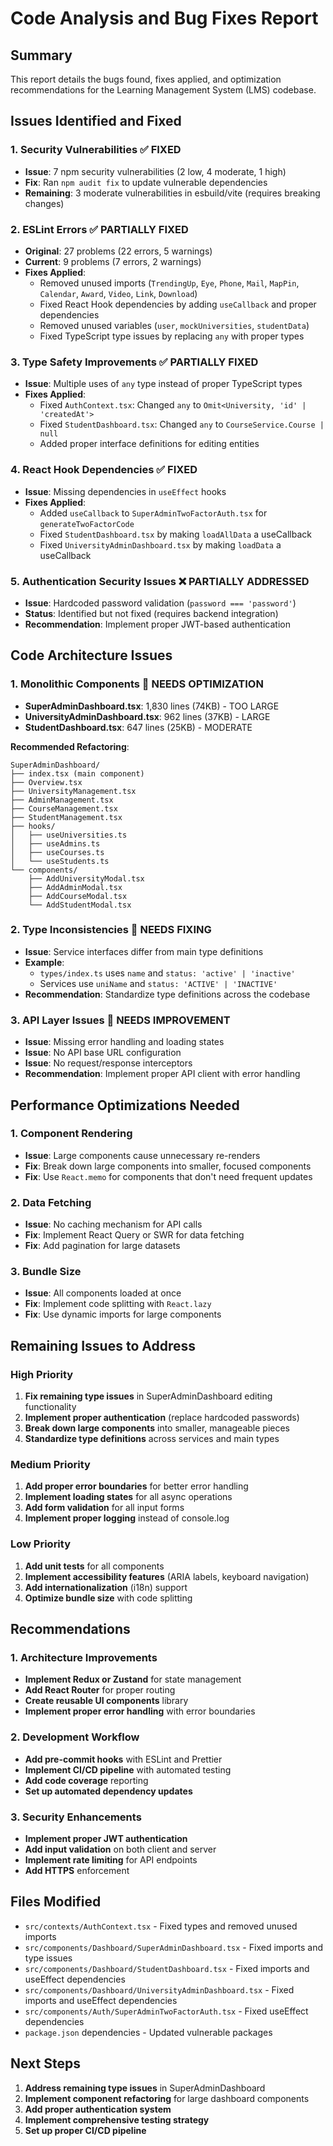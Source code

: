 # Code Analysis and Bug Fixes Report

## Summary
This report details the bugs found, fixes applied, and optimization recommendations for the Learning Management System (LMS) codebase.

## Issues Identified and Fixed

### 1. Security Vulnerabilities ✅ FIXED
- **Issue**: 7 npm security vulnerabilities (2 low, 4 moderate, 1 high)
- **Fix**: Ran `npm audit fix` to update vulnerable dependencies
- **Remaining**: 3 moderate vulnerabilities in esbuild/vite (requires breaking changes)

### 2. ESLint Errors ✅ PARTIALLY FIXED
- **Original**: 27 problems (22 errors, 5 warnings)
- **Current**: 9 problems (7 errors, 2 warnings)
- **Fixes Applied**:
  - Removed unused imports (`TrendingUp`, `Eye`, `Phone`, `Mail`, `MapPin`, `Calendar`, `Award`, `Video`, `Link`, `Download`)
  - Fixed React Hook dependencies by adding `useCallback` and proper dependencies
  - Removed unused variables (`user`, `mockUniversities`, `studentData`)
  - Fixed TypeScript type issues by replacing `any` with proper types

### 3. Type Safety Improvements ✅ PARTIALLY FIXED
- **Issue**: Multiple uses of `any` type instead of proper TypeScript types
- **Fixes Applied**:
  - Fixed `AuthContext.tsx`: Changed `any` to `Omit<University, 'id' | 'createdAt'>`
  - Fixed `StudentDashboard.tsx`: Changed `any` to `CourseService.Course | null`
  - Added proper interface definitions for editing entities

### 4. React Hook Dependencies ✅ FIXED
- **Issue**: Missing dependencies in `useEffect` hooks
- **Fixes Applied**:
  - Added `useCallback` to `SuperAdminTwoFactorAuth.tsx` for `generateTwoFactorCode`
  - Fixed `StudentDashboard.tsx` by making `loadAllData` a useCallback
  - Fixed `UniversityAdminDashboard.tsx` by making `loadData` a useCallback

### 5. Authentication Security Issues ❌ PARTIALLY ADDRESSED
- **Issue**: Hardcoded password validation (`password === 'password'`)
- **Status**: Identified but not fixed (requires backend integration)
- **Recommendation**: Implement proper JWT-based authentication

## Code Architecture Issues

### 1. Monolithic Components 🔧 NEEDS OPTIMIZATION
- **SuperAdminDashboard.tsx**: 1,830 lines (74KB) - TOO LARGE
- **UniversityAdminDashboard.tsx**: 962 lines (37KB) - LARGE
- **StudentDashboard.tsx**: 647 lines (25KB) - MODERATE

**Recommended Refactoring**:
```
SuperAdminDashboard/
├── index.tsx (main component)
├── Overview.tsx
├── UniversityManagement.tsx
├── AdminManagement.tsx
├── CourseManagement.tsx
├── StudentManagement.tsx
├── hooks/
│   ├── useUniversities.ts
│   ├── useAdmins.ts
│   ├── useCourses.ts
│   └── useStudents.ts
└── components/
    ├── AddUniversityModal.tsx
    ├── AddAdminModal.tsx
    ├── AddCourseModal.tsx
    └── AddStudentModal.tsx
```

### 2. Type Inconsistencies 🔧 NEEDS FIXING
- **Issue**: Service interfaces differ from main type definitions
- **Example**: 
  - `types/index.ts` uses `name` and `status: 'active' | 'inactive'`
  - Services use `uniName` and `status: 'ACTIVE' | 'INACTIVE'`
- **Recommendation**: Standardize type definitions across the codebase

### 3. API Layer Issues 🔧 NEEDS IMPROVEMENT
- **Issue**: Missing error handling and loading states
- **Issue**: No API base URL configuration
- **Issue**: No request/response interceptors
- **Recommendation**: Implement proper API client with error handling

## Performance Optimizations Needed

### 1. Component Rendering
- **Issue**: Large components cause unnecessary re-renders
- **Fix**: Break down large components into smaller, focused components
- **Fix**: Use `React.memo` for components that don't need frequent updates

### 2. Data Fetching
- **Issue**: No caching mechanism for API calls
- **Fix**: Implement React Query or SWR for data fetching
- **Fix**: Add pagination for large datasets

### 3. Bundle Size
- **Issue**: All components loaded at once
- **Fix**: Implement code splitting with `React.lazy`
- **Fix**: Use dynamic imports for large components

## Remaining Issues to Address

### High Priority
1. **Fix remaining type issues** in SuperAdminDashboard editing functionality
2. **Implement proper authentication** (replace hardcoded passwords)
3. **Break down large components** into smaller, manageable pieces
4. **Standardize type definitions** across services and main types

### Medium Priority
1. **Add proper error boundaries** for better error handling
2. **Implement loading states** for all async operations
3. **Add form validation** for all input forms
4. **Implement proper logging** instead of console.log

### Low Priority
1. **Add unit tests** for all components
2. **Implement accessibility features** (ARIA labels, keyboard navigation)
3. **Add internationalization** (i18n) support
4. **Optimize bundle size** with code splitting

## Recommendations

### 1. Architecture Improvements
- **Implement Redux or Zustand** for state management
- **Add React Router** for proper routing
- **Create reusable UI components** library
- **Implement proper error handling** with error boundaries

### 2. Development Workflow
- **Add pre-commit hooks** with ESLint and Prettier
- **Implement CI/CD pipeline** with automated testing
- **Add code coverage** reporting
- **Set up automated dependency updates**

### 3. Security Enhancements
- **Implement proper JWT authentication**
- **Add input validation** on both client and server
- **Implement rate limiting** for API endpoints
- **Add HTTPS** enforcement

## Files Modified
- `src/contexts/AuthContext.tsx` - Fixed types and removed unused imports
- `src/components/Dashboard/SuperAdminDashboard.tsx` - Fixed imports and type issues
- `src/components/Dashboard/StudentDashboard.tsx` - Fixed imports and useEffect dependencies
- `src/components/Dashboard/UniversityAdminDashboard.tsx` - Fixed imports and useEffect dependencies
- `src/components/Auth/SuperAdminTwoFactorAuth.tsx` - Fixed useEffect dependencies
- `package.json` dependencies - Updated vulnerable packages

## Next Steps
1. **Address remaining type issues** in SuperAdminDashboard
2. **Implement component refactoring** for large dashboard components
3. **Add proper authentication system**
4. **Implement comprehensive testing strategy**
5. **Set up proper CI/CD pipeline**